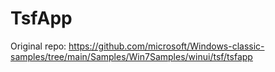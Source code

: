 # TsfApp

Original repo: <https://github.com/microsoft/Windows-classic-samples/tree/main/Samples/Win7Samples/winui/tsf/tsfapp>
